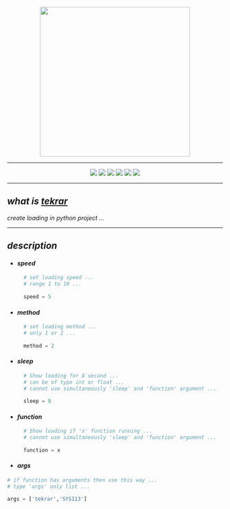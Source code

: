 <p align="center">
  <img width="350" height="350" src="https://raw.githubusercontent.com/sys113/tekrar/master/tekrar.png">
</p>

---
<div align="center">
  
![](https://img.shields.io/github/stars/SYS113/tekrar.svg)
![](https://img.shields.io/badge/language-python-orange.svg)
![](https://img.shields.io/github/forks/SYS113/tekrar.svg)
![](https://img.shields.io/github/release/SYS113/tekrar.svg)
![](https://img.shields.io/github/issues/SYS113/tekrar.svg)
![](https://img.shields.io/badge/license-MIT-informational.svg)
</div>

---
## *what is <ins>tekrar</ins>*
*create loading in python project ...<br />*

---
## *description*
  + #### *speed*
    ```python
      # set loading speed ...
      # range 1 to 10 ...
      
      speed = 5
    ```
    
  + #### *method*
    ```python
      # set loading method ...
      # only 1 or 2 ...
      
      method = 2
    ```
    
  + #### *sleep*
    ```python
      # Show loading for 8 second ...
      # can be of type int or float ...
      # cannot use simultaneously 'sleep' and 'function' argument ...
      
      sleep = 8
    ```
    
  + #### *function*
    ```python
      # Show loading if 'x' function running ...
      # cannot use simultaneously 'sleep' and 'function' argument ...
      
      function = x
    ```
    
   + #### *args*
   ```python
   # if function has arguments then use this way ...
   # type 'args' only list ...
   
   args = ['tekrar','SYS113']
